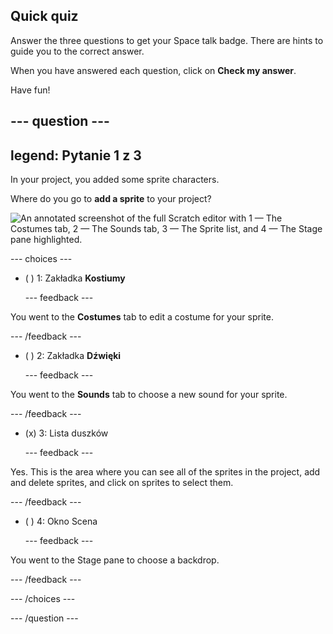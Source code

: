 ## Quick quiz

Answer the three questions to get your Space talk badge. There are hints to guide you to the correct answer.

When you have answered each question, click on **Check my answer**.

Have fun!

--- question ---
---
legend: Pytanie 1 z 3
---

In your project, you added some sprite characters.

Where do you go to **add a sprite** to your project?

![An annotated screenshot of the full Scratch editor with 1 — The Costumes tab, 2 — The Sounds tab, 3 — The Sprite list, and 4 — The Stage pane highlighted.](images/question1.png)

--- choices ---

- ( ) 1: Zakładka **Kostiumy**

  --- feedback ---

You went to the **Costumes** tab to edit a costume for your sprite.

  --- /feedback ---

- ( ) 2: Zakładka **Dźwięki**

  --- feedback ---

You went to the **Sounds** tab to choose a new sound for your sprite.

  --- /feedback ---

- (x) 3: Lista duszków

  --- feedback ---

Yes. This is the area where you can see all of the sprites in the project, add and delete sprites, and click on sprites to select them.

  --- /feedback ---

- ( ) 4: Okno Scena

  --- feedback ---

You went to the Stage pane to choose a backdrop.

  --- /feedback ---

--- /choices ---

--- /question ---
